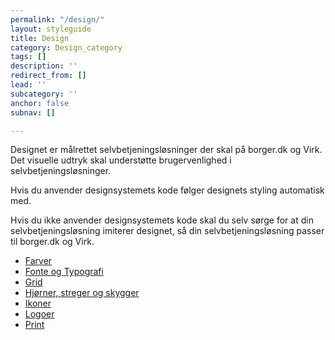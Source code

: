 ```yaml
---
permalink: "/design/"
layout: styleguide
title: Design
category: Design_category
tags: []
description: ''
redirect_from: []
lead: ''
subcategory: ''
anchor: false
subnav: []

---
```

<p class="font-lead">Designet er målrettet selvbetjeningsløsninger der skal på borger.dk og Virk. Det visuelle udtryk skal understøtte brugervenlighed i selvbetjeningsløsninger.</p>
<p class="font-lead">Hvis du anvender designsystemets kode følger designets styling automatisk med.</p>
<p class="font-lead">Hvis du ikke anvender designsystemets kode skal du selv sørge for at din selvbetjeningsløsning imiterer designet, så din selvbetjeningsløsning passer til borger.dk og Virk.</p>
<ul class="d-md-none">
    <li><a href="/design/farver/" class="bold-link">Farver</a></li>
    <li><a href="/design/typografi/" class="bold-link">Fonte og Typografi</a></li>
    <li><a href="/design/grid/" class="bold-link">Grid</a></li>
    <li><a href="/design/borders/" class="bold-link">Hjørner, streger og skygger</a></li>
    <li><a href="/design/ikoner/" class="bold-link">Ikoner</a></li>
    <li><a href="/design/logoer/" class="bold-link">Logoer</a></li>
    <li><a href="/design/print/" class="bold-link">Print</a></li>
</ul>